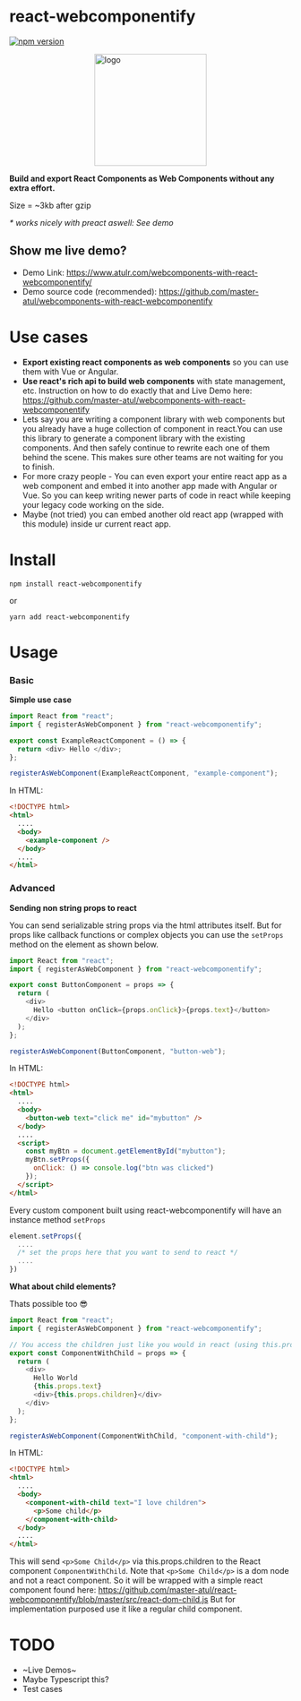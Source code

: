 # react-webcomponentify

[![npm version](https://badge.fury.io/js/react-webcomponentify.svg)](https://badge.fury.io/js/react-webcomponentify)

<img src="https://github.com/master-atul/react-webcomponentify/blob/master/assets/react-webcomponent.png" width="200" height="auto" alt="logo" style="display:block; margin:0 auto;"/>

**Build and export React Components as Web Components without any extra effort.**

Size = ~3kb after gzip

_\* works nicely with preact aswell: See demo_

## Show me live demo?

- Demo Link: https://www.atulr.com/webcomponents-with-react-webcomponentify/
- Demo source code (recommended): https://github.com/master-atul/webcomponents-with-react-webcomponentify

# Use cases

- **Export existing react components as web components** so you can use them with Vue or Angular.
- **Use react's rich api to build web components** with state management, etc. Instruction on how to do exactly that and Live Demo here: https://github.com/master-atul/webcomponents-with-react-webcomponentify
- Lets say you are writing a component library with web components but you already have a huge collection of component in react.You can use this library to generate a component library with the existing components. And then safely continue to rewrite each one of them behind the scene. This makes sure other teams are not waiting for you to finish.
- For more crazy people - You can even export your entire react app as a web component and embed it into another app made with Angular or Vue. So you can keep writing newer parts of code in react while keeping your legacy code working on the side.
- Maybe (not tried) you can embed another old react app (wrapped with this module) inside ur current react app.

# Install

```
npm install react-webcomponentify
```

or

```
yarn add react-webcomponentify
```

# Usage

### Basic

**Simple use case**

```js
import React from "react";
import { registerAsWebComponent } from "react-webcomponentify";

export const ExampleReactComponent = () => {
  return <div> Hello </div>;
};

registerAsWebComponent(ExampleReactComponent, "example-component");
```

In HTML:

```html
<!DOCTYPE html>
<html>
  ....
  <body>
    <example-component />
  </body>
  ....
</html>
```

### Advanced

**Sending non string props to react**

You can send serializable string props via the html attributes itself. But for props like callback functions or complex objects you can use the `setProps` method on the element as shown below.

```js
import React from "react";
import { registerAsWebComponent } from "react-webcomponentify";

export const ButtonComponent = props => {
  return (
    <div>
      Hello <button onClick={props.onClick}>{props.text}</button>
    </div>
  );
};

registerAsWebComponent(ButtonComponent, "button-web");
```

In HTML:

```html
<!DOCTYPE html>
<html>
  ....
  <body>
    <button-web text="click me" id="mybutton" />
  </body>
  ....
  <script>
    const myBtn = document.getElementById("mybutton");
    myBtn.setProps({
      onClick: () => console.log("btn was clicked")
    });
  </script>
</html>
```

Every custom component built using react-webcomponentify will have an instance method `setProps`

```js
element.setProps({
  ....
  /* set the props here that you want to send to react */
  ....
})
```

**What about child elements?**

Thats possible too 😎

```js
import React from "react";
import { registerAsWebComponent } from "react-webcomponentify";

// You access the children just like you would in react (using this.props.children)
export const ComponentWithChild = props => {
  return (
    <div>
      Hello World
      {this.props.text}
      <div>{this.props.children}</div>
    </div>
  );
};

registerAsWebComponent(ComponentWithChild, "component-with-child");
```

In HTML:

```html
<!DOCTYPE html>
<html>
  ....
  <body>
    <component-with-child text="I love children">
      <p>Some child</p>
    </component-with-child>
  </body>
  ....
</html>
```

This will send `<p>Some Child</p>` via this.props.children to the React component `ComponentWithChild`.
Note that `<p>Some Child</p>` is a dom node and not a react component. So it will be wrapped with a simple react component found here: https://github.com/master-atul/react-webcomponentify/blob/master/src/react-dom-child.js
But for implementation purposed use it like a regular child component.

# TODO

- ~Live Demos~
- Maybe Typescript this?
- Test cases
